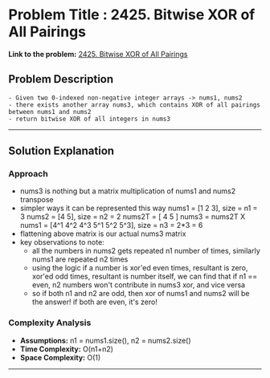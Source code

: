 # Problem Title : 2425. Bitwise XOR of All Pairings

**Link to the problem:** [2425. Bitwise XOR of All Pairings](https://leetcode.com/problems/bitwise-xor-of-all-pairings/)

## Problem Description

```
- Given two 0-indexed non-negative integer arrays -> nums1, nums2
- there exists another array nums3, which contains XOR of all pairings between nums1 and nums2
- return bitwise XOR of all integers in nums3
```

---

## Solution Explanation

### Approach
- nums3 is nothing but a matrix multiplication of nums1 and nums2 transpose
- simpler ways it can be represented this way
nums1 = \[1 2 3], size = n1 = 3
nums2 = \[4 5], size = n2 = 2
nums2T = \[ 4
            5 ]
nums3 = nums2T X nums1 = \[4^1 4^2 4^3
                           5^1 5^2 5^3], size = n3 = 2*3 = 6
- flattening above matrix is our actual nums3 matrix
- key observations to note:
    - all the numbers in nums2 gets repeated n1 number of times, similarly nums1 are repeated n2 times
    - using the logic if a number is xor'ed even times, resultant is zero, xor'ed odd times, resultant is number itself, we can find that if n1 == even, n2 numbers won't contribute in nums3 xor, and vice versa
    - so if both n1 and n2 are odd, then xor of nums1 and nums2 will be the answer! if both are even, it's zero!


### Complexity Analysis
- **Assumptions:** n1 = nums1.size(), n2 = nums2.size()
- **Time Complexity:** O(n1+n2)
- **Space Complexity:** O(1)

---
